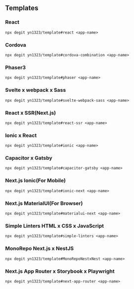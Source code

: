 ## Templates

### React
`npx degit yn1323/template#react <app-name>`

### Cordova
`npx degit yn1323/template#cordova-combination <app-name>`

### Phaser3
`npx degit yn1323/template#phaser <app-name>`

### Svelte x webpack x Sass
`npx degit yn1323/template#svelte-webpack-sass <app-name>`

### React x SSR(Next.js)
`npx degit yn1323/template#react-ssr <app-name>`

### Ionic x React
`npx degit yn1323/template#ionic <app-name>`

### Capacitor x Gatsby
`npx degit yn1323/template#capacitor-gatsby <app-name>`

### Next.js Ionic(For Mobile)
`npx degit yn1323/template#ionic-next <app-name>`

### Next.js MaterialUI(For Browser)
`npx degit yn1323/template#materialui-next <app-name>`

### Simple Linters HTML x CSS x JavaScript
`npx degit yn1323/template#simple-linters <app-name>`

### MonoRepo Next.js x NestJS
`npx degit yn1323/template#MonoRepoNestxNest <app-name>`

### Next.js App Router x Storybook x Playwright
`npx degit yn1323/template#next-app-router <app-name>`
